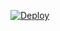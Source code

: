 [![Deploy](https://www.herokucdn.com/deploy/button.svg)](https://heroku.com/deploy?template=https://github.com/yevbar/quick-ide/tree/master)

